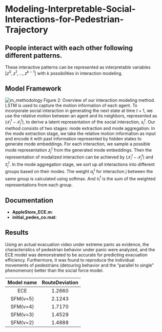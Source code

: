 # Modeling-Interpretable-Social-Interactions-for-Pedestrian-Trajectory

## People interact with each other following different patterns. 

These interactive patterns can be represented as interpretable variables $[z^0, z^1, ..., z^{k-1}]$ with $k$ possibilities in interaction modeling.

## Model Framework

![m_methodology](https://github.com/Chogaliu/Interpretable-ped-Interaction/assets/80196339/34301528-5ea9-4032-87ba-53296fa0df4b)
Figure 2: Overview of our interaction modeling method. LSTM is used to capture the motion information of each agent. To incorporate social interaction in generating the next state at time $t+1$, we use the relative motion between an agent and its neighbors, represented as $(\mathcal{I}_i^t- \mathcal{I}_j^t)$, to derive a latent representation of the social interaction, $s_i^t$. Our method consists of two stages: mode extraction and mode aggregation. In the mode extraction stage, we take the relative motion information as input and encode it with past information represented by hidden states to generate mode embeddings. For each interaction, we sample a possible mode representation $z_j^t$ from the generated mode embeddings. Then the representation of modalized interaction can be achieved by $(\mathcal{I}_i^t- \mathcal{I}_j^t)$ and $z_j^t$. In the mode aggregation stage, we sort up all interactions into different groups based on their modes. The weight $a_j^t$ for interaction $j$ between the same group is calculated using softmax. And $s_i^t$ is the sum of the weighted representations from each group.


## Documentation
- **AppleStore_ECE.m**:
- **initial_pedes_co.mat**: 


## Results  

Using an actual evacuation video under extreme panic as evidence, the characteristics of pedestrian behavior under panic were analyzed, and the ECE model was demonstrated to be accurate for predicting evacuation efficiency. Furthermore, it was found to reproduce the individual movements of pedestrians (detouring behavior and the “parallel to single” phenomenon) better than the social force model. 

| Model name | RouteDeviation |
| :---: | :---: | 
| ECE | 1.2660 |
| SFM(v=5) | 2.1243 |
| SFM(v=4) | 1.7170 |
| SFM(v=3) | 1.4529 |
| SFM(v=2) | 1.4888 |
